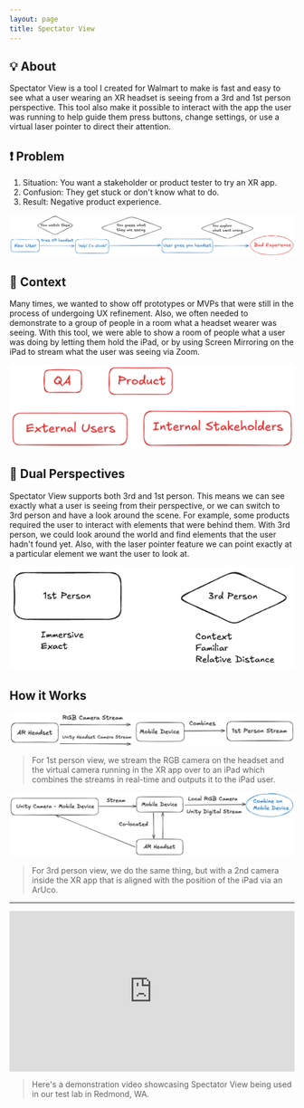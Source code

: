 ```yaml
---
layout: page
title: Spectator View
---
```


## 💡 About

Spectator View is a tool I created for Walmart to make is fast and easy to see what a user wearing an XR headset is seeing from a 3rd and 1st person perspective. This tool also make it possible to interact with the app the user was running to help guide them press buttons, change settings, or use a virtual laser pointer to direct their attention.

## ❗ Problem

1. Situation: You want a stakeholder or product tester to try an XR app.
2. Confusion: They get stuck or don't know what to do.
3. Result: Negative product experience.

[![spectatorview1](/assets/img/portfolio/spectatorview/1.png)](/assets/img/portfolio/spectatorview/1.png)

## 📖 Context

Many times, we wanted to show off prototypes or MVPs that were still in the process of undergoing UX refinement. Also, we often needed to demonstrate to a group of people in a room what a headset wearer was seeing. With this tool, we were able to show a room of people what a user was doing by letting them hold the iPad, or by using Screen Mirroring on the iPad to stream what the user was seeing via Zoom.

[![spectatorview2](/assets/img/portfolio/spectatorview/2.png)](/assets/img/portfolio/spectatorview/2.png)

## 👀 Dual Perspectives

Spectator View supports both 3rd and 1st person. This means we can see exactly what a user is seeing from their perspective, or we can switch to 3rd person and have a look around the scene. For example, some products required the user to interact with elements that were behind them. With 3rd person, we could look around the world and find elements that the user hadn't found yet. Also, with the laser pointer feature we can point exactly at a particular element we want the user to look at.

[![spectatorview3](/assets/img/portfolio/spectatorview/3.png)](/assets/img/portfolio/spectatorview/3.png)

## How it Works

[![spectatorview5](/assets/img/portfolio/spectatorview/5.png)](/assets/img/portfolio/spectatorview/5.png)

> For 1st person view, we stream the RGB camera on the headset and the virtual camera running in the XR app over to an iPad which combines the streams in real-time and outputs it to the iPad user.

[![spectatorview6](/assets/img/portfolio/spectatorview/6.png)](/assets/img/portfolio/spectatorview/6.png)

> For 3rd person view, we do the same thing, but with a 2nd camera inside the XR app that is aligned with the position of the iPad via an ArUco.

---

<div style="position: relative; padding-bottom: 56.25%; height: 0; overflow: hidden; max-width: 100%;">
  <iframe
    style="position: absolute; top: 0; left: 0; width: 100%; height: 100%;"
    src="https://www.youtube.com/embed/mNKAoGwfXGs?si=fKlmERuXFIYoIsFV"
    title="YouTube video player"
    frameborder="0"
    allow="accelerometer; autoplay; clipboard-write; encrypted-media; gyroscope; picture-in-picture; web-share"
    referrerpolicy="strict-origin-when-cross-origin"
    allowfullscreen>
  </iframe>
</div>

> Here's a demonstration video showcasing Spectator View being used in our test lab in Redmond, WA.
